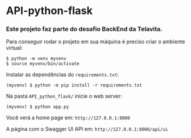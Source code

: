 # API-python-flask

### Este projeto faz parte do desafio BackEnd da Telavita.

Para conseguir rodar o projeto em sua máquina é preciso criar o ambiente virtual:

```console
$ python -m venv myvenv
$ source myvenv/bin/activate
```

Instalar as dependências do  `requirements.txt`:

```console
(myvenv) $ python -m pip install -r requirements.txt
```

Na pasta `API_python_flask/`  inicie o web server:

```console
(myvenv) $ python app.py 
```

Você verá a  home page em: `http://127.0.0.1:8000`

A página com o  Swagger UI API em: `http://127.0.0.1:8000/api/ui`
